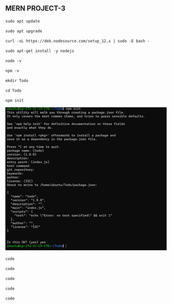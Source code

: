 ## MERN PROJECT-3

`sudo apt update`

`sudo apt upgrade`

`curl -sL https://deb.nodesource.com/setup_12.x | sudo -E bash -`

`sudo apt-get install -y nodejs`

`node -v `

`npm -v `

`mkdir Todo`

`cd Todo`

`npm init`

![NPM.PNG](./images/NPM-PNG.jpg)

`code`

`code`

`code`

`code`

`code`